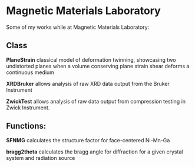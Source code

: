 # Magnetic Materials Laboratory
Some of my works while at Magnetic Materials Laboratory:

## Class

**PlaneStrain** classical model of deformation twinning, showcasing two undistorted planes when a volume conserving plane strain shear deforms a continuous medium

**XRDBruker** allows analysis of raw XRD data output from the Bruker Instrument

**ZwickTest** allows analysis of raw data output from compression testing in Zwick Instrument.

## Functions:

**SFNMG** calculates the structure factor for face-centered Ni-Mn-Ga

**bragg2theta** calculates the bragg angle for diffraction for a given crystal system and radiation source


